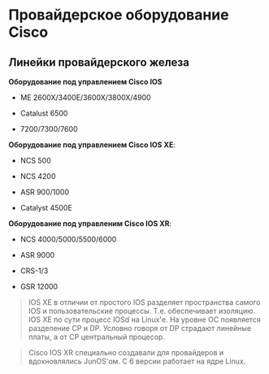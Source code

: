 # Провайдерское оборудование Cisco

## Линейки провайдерского железа

**Оборудование под управлением Cisco IOS**

- ME 2600X/3400E/3600X/3800X/4900

- Catalust 6500

- 7200/7300/7600

**Оборудование под управлением Cisco IOS XE**:

- NCS 500

- NCS 4200

- ASR 900/1000

- Catalyst 4500E

**Оборудование под управленим Cisco IOS XR**:

- NCS 4000/5000/5500/6000

- ASR 9000

- CRS-1/3

- GSR 12000

> IOS XE в отличии от простого IOS разделяет пространства самого IOS и пользовательские процессы. Т.е. обеспечивает изоляцию. IOS XE по сути процесс IOSd на Linux'е. На уровне ОС появляется разделение CP и DP. Условно говоря от DP страдают линейные платы, а от CP центральный процесор.

> Cisco IOS XR специально создавали для провайдеров и вдохновлялись JunOS'ом. С 6 версии работает на ядре Linux.